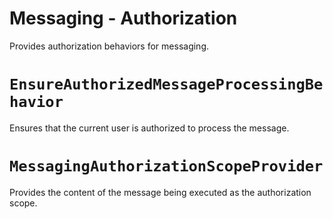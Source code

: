 ﻿# Messaging - Authorization

Provides authorization behaviors for messaging.

# `EnsureAuthorizedMessageProcessingBehavior`

Ensures that the current user is authorized to process the message.

# `MessagingAuthorizationScopeProvider`

Provides the content of the message being executed as the authorization scope.